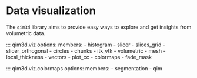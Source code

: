 # Data visualization
The `qim3d` library aims to provide easy ways to explore and get insights from volumetric data. 

::: qim3d.viz
    options:
        members:
            - histogram
            - slicer
            - slices_grid
            - slicer_orthogonal
            - circles
            - chunks
            - itk_vtk
            - volumetric
            - mesh
            - local_thickness
            - vectors
            - plot_cc
            - colormaps
            - fade_mask
            
::: qim3d.viz.colormaps
    options:
        members:
            - segmentation
            - qim